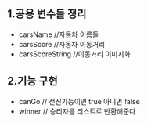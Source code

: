 1.공용 변수들 정리
-
  - carsName //자동차 이름들
  - carsScore //자동차 이동거리
  - carsScoreString //이동거리 이미지화

2.기능 구현
-
  - canGo // 전진가능이면 true 아니면 false
  - winner // 승리자를 리스트로 반환해준다

   
